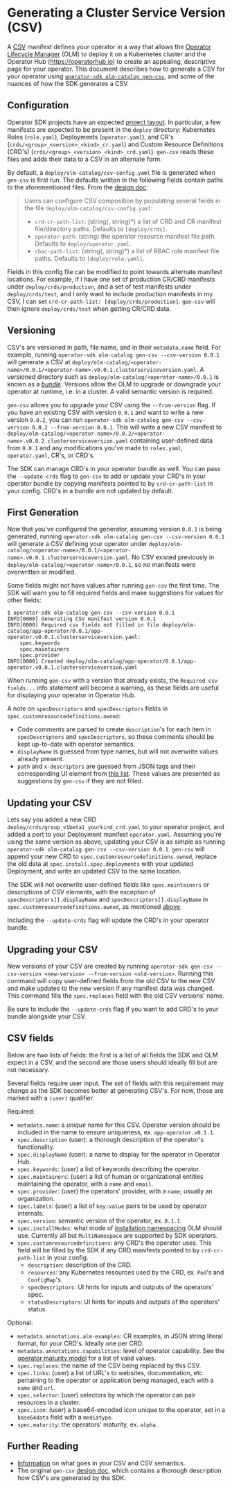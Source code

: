 # Generating a Cluster Service Version (CSV)

A [CSV][doc-csv] manifest defines your operator in a way that allows the [Operator Lifecycle Manager][olm] (OLM) to deploy it on a Kubernetes cluster and the Operator Hub (https://operatorhub.io) to create an appealing, descriptive page for your operator. This document describes how to generate a CSV for your operator using [`operator-sdk olm-catalog gen-csv`][doc-gen-csv], and some of the nuances of how the SDK generates a CSV.

## Configuration

Operator SDK projects have an expected [project layout][doc-project-layout]. In particular, a few manifests are expected to be present in the `deploy` directory: Kubernetes Roles (`role.yaml`), Deployments (`operator.yaml`), and CR's (`crds/<group>_<version>_<kind>_cr.yaml`) and Custom Resource Definitions (CRD's) (`crds/<group>_<version>_<kind>_crd.yaml`). `gen-csv` reads these files and adds their data to a CSV in an alternate form.

By default, a `deploy/olm-catalog/csv-config.yaml` file is generated when `gen-csv` is first run. The defaults written in the following fields contain paths to the aforementioned files. From the [design doc][doc-csv-design]:

>Users can configure CSV composition by populating several fields in the file `deploy/olm-catalog/csv-config.yaml`:
>
>- `crd-cr-path-list`: (string(, string)\*) a list of CRD and CR manifest file/directory paths. Defaults to `[deploy/crds]`.
>- `operator-path`: (string) the operator resource manifest file path. Defaults to `deploy/operator.yaml`.
>- `rbac-path-list`: (string(, string)\*) a list of RBAC role manifest file paths. Defaults to `[deploy/role.yaml]`.

Fields in this config file can be modified to point towards alternate manifest locations. For example, if I have one set of production CR/CRD manifests under `deploy/crds/production`, and a set of test manifests under `deploy/crds/test`, and I only want to include production manifests in my CSV, I can set `crd-cr-path-list: [deploy/crds/production]`. `gen-csv` will then ignore `deploy/crds/test` when getting CR/CRD data.

## Versioning

CSV's are versioned in path, file name, and in their `metadata.name` field. For example, running `operator-sdk olm-catalog gen-csv --csv-version 0.0.1` will generate a CSV at `deploy/olm-catalog/<operator-name>/0.0.1/<operator-name>.v0.0.1.clusterserviceversion.yaml`. A versioned directory such as `deploy/olm-catalog/<operator-name>/0.0.1` is known as a [*bundle*][doc-bundle]. Versions allow the OLM to upgrade or downgrade your operator at runtime, i.e. in a cluster. A valid semantic version is required.

`gen-csv` allows you to upgrade your CSV using the `--from-version` flag. If you have an existing CSV with version `0.0.1` and want to write a new version `0.0.2`, you can run `operator-sdk olm-catalog gen-csv --csv-version 0.0.2 --from-version 0.0.1`. This will write a new CSV manifest to `deploy/olm-catalog/<operator-name>/0.0.2/<operator-name>.v0.0.2.clusterserviceversion.yaml` containing user-defined data from `0.0.1` and any modifications you've made to `roles.yaml`, `operator.yaml`, CR's, or CRD's.

The SDK can manage CRD's in your operator bundle as well. You can pass the `--update-crds` flag to `gen-csv` to add or update your CRD's in your operator bundle by copying manifests pointed to by `crd-cr-path-list` in your config. CRD's in a bundle are not updated by default.

## First Generation

Now that you've configured the generator, assuming version `0.0.1` is being generated, running `operator-sdk olm-catalog gen-csv --csv-version 0.0.1` will generate a CSV defining your operator under `deploy/olm-catalog/<operator-name>/0.0.1/<operator-name>.v0.0.1.clusterserviceversion.yaml`. No CSV existed previously in `deploy/olm-catalog/<operator-name>/0.0.1`, so no manifests were overwritten or modified.

Some fields might not have values after running `gen-csv` the first time. The SDK will warn you to fill required fields and make suggestions for values for other fields:

```console
$ operator-sdk olm-catalog gen-csv --csv-version 0.0.1
INFO[0000] Generating CSV manifest version 0.0.1        
INFO[0000] Required csv fields not filled in file deploy/olm-catalog/app-operator/0.0.1/app-operator.v0.0.1.clusterserviceversion.yaml:
	spec.keywords
	spec.maintainers
	spec.provider
INFO[0000] Created deploy/olm-catalog/app-operator/0.0.1/app-operator.v0.0.1.clusterserviceversion.yaml
```

When running `gen-csv` with a version that already exists, the `Required csv fields...` info statement will become a warning, as these fields are useful for displaying your operator in Operator Hub.

A note on `specDescriptors` and `specDescriptors` fields in `spec.customresourcedefinitions.owned`:
* Code comments are parsed to create `description`'s for each item in `specDescriptors` and `specDescriptors`, so these comments should be kept up-to-date with operator semantics.
* `displayName` is guessed from type names, but will not overwrite values already present.
* `path` and `x-descriptors` are guessed from JSON tags and their corresponding UI element from [this list][x-desc-list]. These values are presented as suggestions by `gen-csv` if they are not filled.

## Updating your CSV

Lets say you added a new CRD `deploy/crds/group_v1beta1_yourkind_crd.yaml` to your operator project, and added a port to your Deployment manifest `operator.yaml`. Assuming you're using the same version as above, updating your CSV is as simple as running `operator-sdk olm-catalog gen-csv --csv-version 0.0.1`. `gen-csv` will append your new CRD to `spec.customresourcedefinitions.owned`, replace the old data at `spec.install.spec.deployments` with your updated Deployment, and write an updated CSV to the same location.

The SDK will not overwrite user-defined fields like `spec.maintainers` or descriptions of CSV elements, with the exception of `specDescriptors[].displayName` and `specDescriptors[].displayName` in `spec.customresourcedefinitions.owned`, as mentioned [above](#first-generation).

Including the `--update-crds` flag will update the CRD's in your operator bundle.

## Upgrading your CSV

New versions of your CSV are created by running `operator-sdk gen-csv --csv-version <new-version> --from-version <old-version>`. Running this command will copy user-defined fields from the old CSV to the new CSV and make updates to the new version if any manifest data was changed. This command fills the `spec.replaces` field with the old CSV versions' name.

Be sure to include the `--update-crds` flag if you want to add CRD's to your bundle alongside your CSV.

## CSV fields

Below are two lists of fields: the first is a list of all fields the SDK and OLM expect in a CSV, and the second are those users should ideally fill but are not necessary.

Several fields require user input. The set of fields with this requirement may change as the SDK becomes better at generating CSV's. For now, those are marked with a `(user)` qualifier.

Required:

* `metadata.name`: a *unique* name for this CSV. Operator version should be included in the name to ensure uniqueness, ex. `app-operator.v0.1.1`.
* `spec.description` (user): a thorough description of the operator's functionality.
* `spec.displayName` (user): a name to display for the operator in Operator Hub.
* `spec.keywords`: (user) a list of keywords describing the operator.
* `spec.maintainers`: (user) a list of human or organizational entities maintaining the operator, with a `name` and `email`.
* `spec.provider`: (user) the operators' provider, with a `name`; usually an organization.
* `spec.labels`: (user) a list of `key:value` pairs to be used by operator internals.
* `spec.version`: semantic version of the operator, ex. `0.1.1`.
* `spec.installModes`: what mode of [installation namespacing][install-modes] OLM should use. Currently all but `MultiNamespace` are supported by SDK operators.
* `spec.customresourcedefinitions`: any CRD's the operator uses. This field will be filled by the SDK if any CRD manifests pointed to by `crd-cr-path-list` in your config.
  * `description`: description of the CRD.
  * `resources`: any Kubernetes resources used by the CRD, ex. `Pod`'s and `ConfigMap`'s.
  * `specDescriptors`: UI hints for inputs and outputs of the operators' spec.
  * `statusDescriptors`: UI hints for inputs and outputs of the operators' status.

Optional:

* `metadata.annotations.alm-examples`: CR examples, in JSON string literal format, for your CRD's. Ideally one per CRD.
* `metadata.annotations.capabilities`: level of operator capability. See the [operator maturity model][olm-capabilities] for a list of valid values.
* `spec.replaces`: the name of the CSV being replaced by this CSV.
* `spec.links`: (user) a list of URL's to websites, documentation, etc. pertaining to the operator or application being managed, each with a `name` and `url`.
* `spec.selector`: (user) selectors by which the operator can pair resources in a cluster.
* `spec.icon`: (user) a base64-encoded icon unique to the operator, set in a `base64data` field with a `mediatype`.
* `spec.maturity`: the operators' maturity, ex. `alpha`.

## Further Reading

* [Information][doc-csv] on what goes in your CSV and CSV semantics.
* The original `gen-csv` [design doc][doc-csv-design], which contains a thorough description how CSV's are generated by the SDK.

[doc-csv]:https://github.com/operator-framework/operator-lifecycle-manager/blob/master/Documentation/design/building-your-csv.md
[olm]:https://github.com/operator-framework/operator-lifecycle-manager
[doc-gen-csv]:../../sdk-cli-reference.md#gen-csv
[doc-project-layout]:../../project_layout.md
[doc-csv-design]:../../design/milestone-0.2.0/csv-generation.md
[doc-bundle]:https://github.com/operator-framework/operator-registry#manifest-format
[x-desc-list]:https://github.com/openshift/console/blob/master/frontend/public/components/operator-lifecycle-manager/descriptors/types.ts#L5-L14
[install-modes]:https://github.com/operator-framework/operator-lifecycle-manager/blob/master/Documentation/design/building-your-csv.md#operator-metadata
[olm-capabilities]:../../images/operator-maturity-model.png
